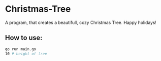 # Christmas-Tree
A program, that creates a beautifull, cozy Christmas Tree. Happy holidays! 

## How to use:
``` bash
go run main.go 
10 # height of tree
```
